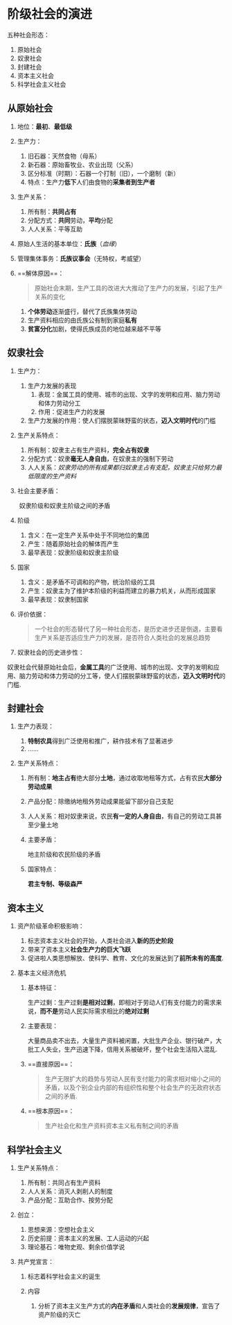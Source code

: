 # 阶级社会的演进

五种社会形态：

1. 原始社会
2. 奴隶社会
3. 封建社会
4. 资本主义社会
5. 科学社会主义社会

## 从原始社会

1. 地位：**最初**、**最低级**

2. 生产力：

   1. 旧石器：天然食物（母系）
   2. 新石器：原始畜牧业、农业出现（父系）
   3. 区分标准（时期）：石器一个打制（旧），一个磨制（新）
   4. 特点：生产力**低下**人们由食物的**采集者到生产者**

3. 生产关系：

   1. 所有制：**共同占有**
   2. 分配方式：**共同**劳动，**平均**分配
   3. 人人关系：平等互助

4. 原始人生活的基本单位：**氏族**（*血缘*）

5. 管理集体事务：**氏族议事会**（无特权，考威望）

6. ==解体原因==：

   > 原始社会末期，生产工具的改进大大推动了生产力的发展，引起了生产关系的变化

   1. **个体劳动**逐渐盛行，替代了氏族集体劳动
   2. 生产资料相应的由氏族公有制到家庭**私有**
   3. **贫富分化**加剧，使得氏族成员的地位越来越不平等

## 奴隶社会

   1. 生产力：

      1. 生产力发展的表现
         1. 表现：金属工具的使用、城市的出现、文字的发明和应用、脑力劳动和体力劳动分工
         2. 作用：促进生产力的发展
      2. 生产力发展的作用：使人们摆脱蒙昧野蛮的状态，**迈入文明时代**的门槛

   2. 生产关系特点：

      1. 所有制：奴隶主占有生产资料，**完全占有奴隶**
      2. 分配方式：奴隶**毫无人身自由**，在奴隶主的强制下劳动
      3. 人人关系：*奴隶劳动的所有成果都归奴隶主占有支配，奴隶主只给努力最低限度的生产资料*

   3. 社会主要矛盾：

      ​	奴隶阶级和奴隶主阶级之间的矛盾

   4. 阶级

      1. 含义：在一定生产关系中处于不同地位的集团
      2. 产生：随着原始社会的解体而产生
      3. 最早表现：奴隶阶级和奴隶主阶级

   5. 国家

      1. 含义：是矛盾不可调和的产物，统治阶级的工具
      2. 产生：奴隶主为了维护本阶级的利益而建立的暴力机关，从而形成国家
      3. 最早表现：奴隶制国家

   6. 评价依据：

      > 一个社会的形态替代了另一种社会形态，是历史进步还是倒退，主要看生产关系是否适应生产力的发展，是否符合人类社会的发展总趋势

   7. 奴隶社会的历史进步性：

   ​	奴隶社会代替原始社会后，**金属工具**的广泛使用、城市的出现、文字的发明和应用、脑力劳动和体力劳动的分工等，使人们摆脱蒙昧野蛮的状态，**迈入文明时代**的门槛.

## 封建社会

   1. 生产力表现：

      1. **特制农具**得到广泛使用和推广，耕作技术有了显著进步
      2. ......

   2. 生产关系特点：

      1. 所有制：**地主占有**绝大部分**土地**，通过收取地租等方式，占有农民**大部分劳动成果**
      2. 产品分配：除缴纳地租外劳动成果能留下部分自己支配
      3. 人人关系：相对奴隶来说，农民**有一定的人身自由**，有自己的劳动工具甚至少量土地

      4. 主要矛盾：

         地主阶级和农民阶级的矛盾

      5. 国家特点：

         **君主专制、等级森严**




## 资本主义

1. 资产阶级革命积极影响：
	1. 标志资本主义社会的开始，人类社会进入**新的历史阶段**
	1. 带来了资本主义**社会生产力的巨大飞跃**
	1. 促进啦人类思想解放、使科学、教育、文化的发展达到了**前所未有的高度**.
	
2. 基本主义经济危机

   1. 基本特征：

      生产过剩：生产过剩**是相对过剩**，即相对于劳动人们有支付能力的需求来说，**而不是**劳动人民实际需求相比的**绝对过剩**

   2. 主要表现：

      大量商品卖不出去，大量生产资料被闲置，大批生产企业、银行破产，大批工人失业，生产迅速下降，信用关系被破坏，整个社会生活陷入混乱.

   3. ==直接原因==：

      > 生产无限扩大的趋势与劳动人民有支付能力的需求相对缩小之间的矛盾，以及个别企业内部的有组织性和整个社会生产的无政府状态之间的矛盾.

   4. ==根本原因==：

      > 生产社会化和生产资料资本主义私有制之间的矛盾



## 科学社会主义

1. 生产关系特点：
   1. 所有制：共同占有生产资料
   2. 人人关系：消灭人剥削人的制度
   3. 产品分配：互助合作、按劳分配

2. 创立：

   1. 思想来源：空想社会主义
   2. 历史前提：资本主义的发展、工人运动的兴起
   3. 理论基石：唯物史观、剩余价值学说

3. 共产党宣言：

   1. 标志着科学社会主义的诞生

   2. 内容

      1. 分析了资本主义生产方式的**内在矛盾**和人类社会的**发展规律**，宣告了资产阶级的灭亡

         

         
